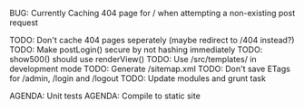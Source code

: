 BUG: Currently Caching 404 page for / when attempting a non-existing post request

TODO: Don't cache 404 pages seperately (maybe redirect to /404 instead?)
TODO: Make postLogin() secure by not hashing immediately
TODO: show500() should use renderView()
TODO: Use /src/templates/ in development mode
TODO: Generate /sitemap.xml
TODO: Don't save ETags for /admin, /login and /logout
TODO: Update modules and grunt task

AGENDA: Unit tests
AGENDA: Compile to static site
